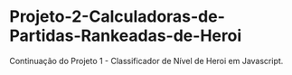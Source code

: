 # Projeto-2-Calculadoras-de-Partidas-Rankeadas-de-Heroi
Continuação do Projeto 1 - Classificador de Nível de Heroi em Javascript. 
